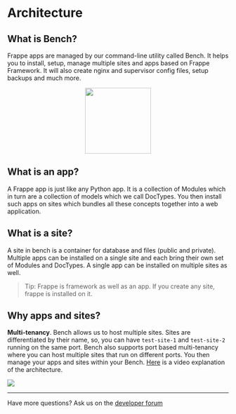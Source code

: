 # Architecture

## What is Bench?

Frappe apps are managed by our command-line utility called Bench. It helps you to install, setup, manage multiple sites and apps based on Frappe Framework. It will also create nginx and supervisor config files, setup backups and much more.

<p align="center"><img src="https://i.imgur.com/dZBThmp.png" height="150"/></p>

## What is an app?

A Frappe app is just like any Python app. It is a collection of Modules which in turn are a collection of models which we call DocTypes. You then install such apps on sites which bundles all these concepts together into a web application.

## What is a site?

A site in bench is a container for database and files (public and private). Multiple apps can be installed on a single site and each bring their own set of Modules and DocTypes. A single app can be installed on multiple sites as well.

> Tip: Frappe is framework as well as an app. If you create any site, frappe is installed on it.

## Why apps and sites?

**Multi-tenancy**. Bench allows us to host multiple sites. Sites are differentiated by their name, so, you can have `test-site-1` and `test-site-2` running on the same port. Bench also supports port based multi-tenancy where you can host multiple sites that run on different ports. You then manage your apps and sites within your Bench. [Here](https://www.youtube.com/watch?v=eCAMPcl7NKc&feature=youtu.be&t=32s) is a video explanation of the architecture.

![](https://i.imgur.com/QwNrzPo.png)

---

Have more questions? Ask us on the [developer forum](https://discuss.erpnext.com)